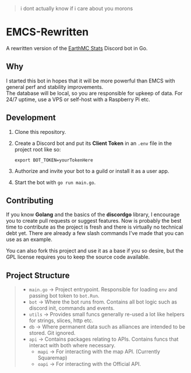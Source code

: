 > i dont actually know if i care about you morons

# EMCS-Rewritten
A rewritten version of the [EarthMC Stats](https://github.com/EarthMC-Toolkit/EarthMC-Stats) Discord bot in Go.

## Why
I started this bot in hopes that it will be more powerful than EMCS with general perf and stability improvements.\
The database will be local, so you are responsible for upkeep of data. For 24/7 uptime, use a VPS or self-host with a Raspberry Pi etc.

## Development
1. Clone this repository.
1. Create a Discord bot and put its **Client Token** in an `.env` file in the project root like so:

    ```console 
    export BOT_TOKEN=yourTokenHere
    ```
1. Authorize and invite your bot to a guild or install it as a user app.
1. Start the bot with `go run main.go`.

## Contributing
If you know **Golang** and the basics of the **discordgo** library, I encourage you to create pull requests or suggest features. Now is probably the best time to contribute as the project is fresh and there is virtually no technical debt yet. There are already a few slash commands I've made that you can use as an example.

You can also fork this project and use it as a base if you so desire, but the GPL license requires you to keep the source code available.

## Project Structure
>- `main.go` -> Project entrypoint. Responsible for loading `env` and passing bot token to `bot.Run`.
>- `bot` -> Where the bot runs from. Contains all bot logic such as discord init, commands and events.
>- `utils` -> Provides small funcs generally re-used a lot like helpers for strings, slices, http etc.
>- `db` -> Where permanent data such as alliances are intended to be stored. Git ignored.
>- `api` -> Contains packages relating to APIs. Contains funcs that interact with both where necessary.
>     - `mapi` -> For interacting with the map API. (Currently Squaremap)
>     - `oapi` -> For interacting with the Official API.

